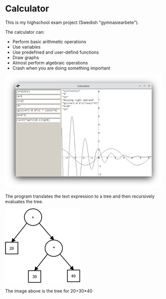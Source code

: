 # Calculator
This is my highschool exam project (Swedish "gymnasiearbete").

The calculator can:

* Perform basic arithmetic operations
* Use variables
* Use predefined and user-defind functions
* Draw graphs
* Almost perform algebraic operations
* Crash when you are doing something important

![Screenshot](screenshot.png)

The program translates the text expression to a tree and then recursively evaluates the tree.

![Tree](tree.png)

The image above is the tree for 20+30*40
